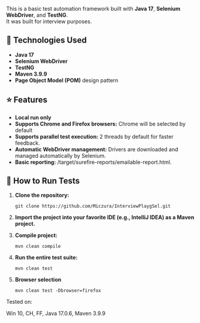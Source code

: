 

This is a basic test automation framework built with **Java 17**, **Selenium WebDriver**, and **TestNG**.  
It was built for interview purposes. 


## 🔧 Technologies Used

- **Java 17**
- **Selenium WebDriver**
- **TestNG**
- **Maven 3.9.9**
- **Page Object Model (POM)** design pattern

## ⭐ Features
- **Local run only**
- **Supports Chrome and Firefox browsers:** Chrome will be selected by default
- **Supports parallel test execution:** 2 threads by default for faster feedback.
- **Automatic WebDriver management:** Drivers are downloaded and managed automatically by Selenium.
- **Basic reporting:** /target/surefire-reports/emailable-report.html.


## 🚀 How to Run Tests

1. **Clone the repository:**

   ```
   git clone https://github.com/Miczura/InterviewPlaygSel.git

2. **Import the project into your favorite IDE (e.g., IntelliJ IDEA) as a Maven project.**
3. **Compile project:**
   ```
   mvn clean compile
4. **Run the entire test suite:**
   ```
   mvn clean test

7. **Browser selection**
   ```
   mvn clean test -Dbrowser=firefox
Tested on:

Win 10, CH, FF, Java 17.0.6, Maven 3.9.9






